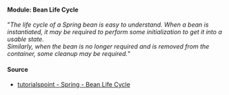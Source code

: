#### Module: Bean Life Cycle
"_The life cycle of a Spring bean is easy to understand. When a bean is instantiated, it may be required to perform some initialization to get it into a usable state.   
Similarly, when the bean is no longer required and is removed from the container, some cleanup may be required._" 

#### Source
* [tutorialspoint - Spring - Bean Life Cycle](https://www.tutorialspoint.com/spring/spring_bean_life_cycle.htm)